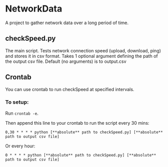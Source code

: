 # NetworkData
A project to gather network data over a long period of time. 

## checkSpeed.py
The main script. Tests network connection speed (upload, download, ping) and stores it in csv format. Takes 1 optional argument defining the path of the output csv file. Default (no arguments) is to output.csv

## Crontab
You can use crontab to run checkSpeed at specified intervals.

### To setup:
Run `crontab -e`.

Then append this line to your crontab to run the script every 30 mins:

    0,30 * * * * python [**absolute** path to checkSpeed.py] [**absolute** path to output csv file]

Or every hour:

    0 * * * * python [**absolute** path to checkSpeed.py] [**absolute** path to output csv file]
